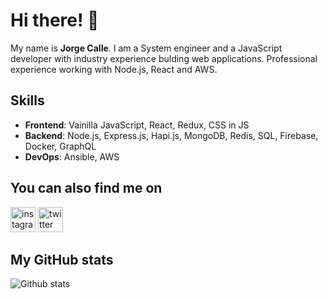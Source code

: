 # Hi there! 👋

My name is **Jorge Calle**. I am a System engineer and a JavaScript developer with industry experience bulding web applications. Professional experience working with Node.js, React and AWS.

## Skills

- **Frontend**: Vainilla JavaScript, React, Redux, CSS in JS
- **Backend**: Node.js, Express.js, Hapi.js, MongoDB, Redis, SQL, Firebase, Docker, GraphQL
- **DevOps**: Ansible, AWS

## You can also find me on

[<img src='https://cdn.jsdelivr.net/npm/simple-icons@3.0.1/icons/instagram.svg' alt='instagram' height='40'>](https://www.instagram.com/jorcalle11) [<img src='https://cdn.jsdelivr.net/npm/simple-icons@3.0.1/icons/twitter.svg' alt='twitter' height='40'>](https://twitter.com/jorcalle11)

## My GitHub stats

![Github stats](https://github-readme-stats.vercel.app/api?username=jorcalle11&show_icons=true)
